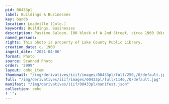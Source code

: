 ```yaml
---
pid: 00433pl
label: Buildings & Businesses
key: bandb
location: Leadville (Colo.)
keywords: Buildings, Businesses
description: Pastime Saloon, 100 block of W 2nd Street, circa 1960 (Wingenbach collection)
named_persons: 
rights: This photo is property of Lake County Public Library.
creation_date: c. 1960
ingest_date: '2021-04-06'
format: Photo
source: Scanned Photo
order: '2999'
layout: cmhc_item
thumbnail: "/img/derivatives/iiif/images/00433pl/full/250,/0/default.jpg"
full: "/img/derivatives/iiif/images/00433pl/full/1140,/0/default.jpg"
manifest: "/img/derivatives/iiif/00433pl/manifest.json"
collection: cmhc
! '': 
---
```

